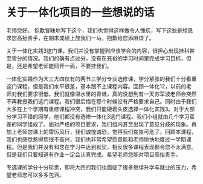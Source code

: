﻿# 关于一体化项目的一些想说的话

老师您好。
抱歉冒昧地写下这个，我们也觉得这样做令人愧疚，写下这些是想恳求您高抬贵手，在期末成绩上放我们一马，抱歉给您添麻烦了。

关于一体化实践3这门课，我们并没有掌握到应该学会的内容，很担心出现挂科甚至零分的情况。我们的确有点过分，没有在充裕的学习时间里完成学习目标，但是，还是希望老师能网开一面，不要挂我们。

一体化实践作为大三大四仅有的两节三学分专业选修课，学分紧张的我们十分看重这门课程，但是我们水平很差，基本跟不上课程内容。回顾一体化12，以前的老师对我们要求很低，我们就像温水里的青蛙，真的没想到有一天苏军波老师会突然不再教授我们这门课程。我们很后悔在那个时候没有严格要求自己。同时由于我们大多在上个学期有重修课程冲突，我们只能硬着头皮选择一体化实践3。对于大部分学习不错的同学，他们都没有选修一体化3这门课程。我们小组就由几个学习蛮差的同学组成了。面对严格的项目要求，我们组内甚至出现了意见分歧的现象。再加上老师您课上的雷厉风行，我们诚惶诚恐，觉得我们岌岌可危了。回顾本课程，我们也感觉惹得您很不高兴，我们也非常希望愿意能和老师愉快地度过一学期课程。但是我们并没有和您在学习中达到默契，相反很多课程表现都令您不太满意。但是我们只要知道有作业一定会认真完成。希望老师您能对项目高抬贵手。

专选课的学分十分珍贵，即将大四的我们也面临了很多继续升学与就业的压力，希望老师您可以多多包涵。

